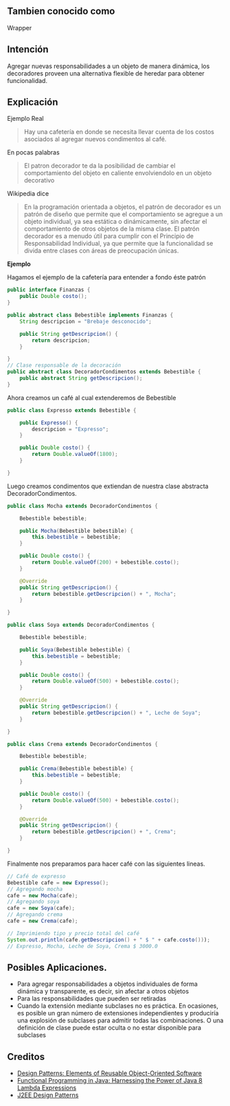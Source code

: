 

## Tambien conocido como
Wrapper

## Intención
Agregar nuevas responsabilidades a un objeto de manera dinámica, los decoradores proveen una alternativa flexible de heredar para obtener funcionalidad.

## Explicación

Ejemplo Real

> Hay una cafetería en donde se necesita llevar cuenta de los costos asociados al agregar nuevos condimentos al café. 

En pocas palabras

>El patron decorador te da la posibilidad de cambiar el comportamiento del objeto en caliente envolviendolo en un objeto decorativo

Wikipedia dice

> En la programación orientada a objetos, el patrón de decorador es un patrón de diseño que permite que el comportamiento se agregue a un objeto individual, ya sea estática o dinámicamente, sin afectar el comportamiento de otros objetos de la misma clase. El patrón decorador es a menudo útil para cumplir con el Principio de Responsabilidad Individual, ya que permite que la funcionalidad se divida entre clases con áreas de preocupación únicas.

**Ejemplo**

Hagamos el ejemplo de la cafetería para entender a fondo éste patrón

```java
public interface Finanzas {
	public Double costo();
}

public abstract class Bebestible implements Finanzas {
	String descripcion = "Brebaje desconocido";

	public String getDescripcion() {
		return descripcion;
	}

}
// Clase responsable de la decoración
public abstract class DecoradorCondimentos extends Bebestible {
	public abstract String getDescripcion();
}

```
Ahora creamos un café al cual extenderemos de Bebestible

```java
public class Expresso extends Bebestible {

	public Expresso() {
		descripcion = "Expresso";
	}

	public Double costo() {
		return Double.valueOf(1800);
	}

}
```
Luego creamos condimentos que extiendan de nuestra clase abstracta DecoradorCondimentos.
```java
public class Mocha extends DecoradorCondimentos {

	Bebestible bebestible;

	public Mocha(Bebestible bebestible) {
		this.bebestible = bebestible;
	}

	public Double costo() {
		return Double.valueOf(200) + bebestible.costo();
	}

	@Override
	public String getDescripcion() {
		return bebestible.getDescripcion() + ", Mocha";
	}

}

public class Soya extends DecoradorCondimentos {

	Bebestible bebestible;

	public Soya(Bebestible bebestible) {
		this.bebestible = bebestible;
	}

	public Double costo() {
		return Double.valueOf(500) + bebestible.costo();
	}

	@Override
	public String getDescripcion() {
		return bebestible.getDescripcion() + ", Leche de Soya";
	}

}

public class Crema extends DecoradorCondimentos {

	Bebestible bebestible;

	public Crema(Bebestible bebestible) {
		this.bebestible = bebestible;
	}

	public Double costo() {
		return Double.valueOf(500) + bebestible.costo();
	}

	@Override
	public String getDescripcion() {
		return bebestible.getDescripcion() + ", Crema";
	}

}
```

Finalmente nos preparamos para hacer café con las siguientes lineas.

```java
// Café de expresso
Bebestible cafe = new Expresso();
// Agregando mocha
cafe = new Mocha(cafe);
// Agregando soya
cafe = new Soya(cafe);
// Agregando crema
cafe = new Crema(cafe);

// Imprimiendo tipo y precio total del café
System.out.println(cafe.getDescripcion() + " $ " + cafe.costo()));
// Expresso, Mocha, Leche de Soya, Crema $ 3000.0
```

## Posibles Aplicaciones.

* Para agregar responsabilidades a objetos individuales de forma dinámica y transparente, es decir, sin afectar a otros objetos
* Para las responsabilidades que pueden ser retiradas
* Cuando la extensión mediante subclases no es práctica. En ocasiones, es posible un gran número de extensiones independientes y produciría una explosión de subclases para admitir todas las combinaciones. O una definición de clase puede estar oculta o no estar disponible para subclases

## Creditos

* [Design Patterns: Elements of Reusable Object-Oriented Software](http://www.amazon.com/Design-Patterns-Elements-Reusable-Object-Oriented/dp/0201633612)
* [Functional Programming in Java: Harnessing the Power of Java 8 Lambda Expressions](http://www.amazon.com/Functional-Programming-Java-Harnessing-Expressions/dp/1937785467/ref=sr_1_1)
* [J2EE Design Patterns](http://www.amazon.com/J2EE-Design-Patterns-William-Crawford/dp/0596004273/ref=sr_1_2)

